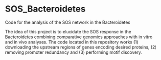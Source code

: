 # SOS_Bacteroidetes
Code for the analysis of the SOS network in the Bacteroidetes

The idea of this project is to elucidate the SOS response in the Bacteroidetes combining comparative genomics approaches with in vitro and in vivo analyses. The code located in this repository works (1) downloading the upstream regions of genes encoding desired proteins, (2) removing promoter redundancy and (3) performing motif discovery.
